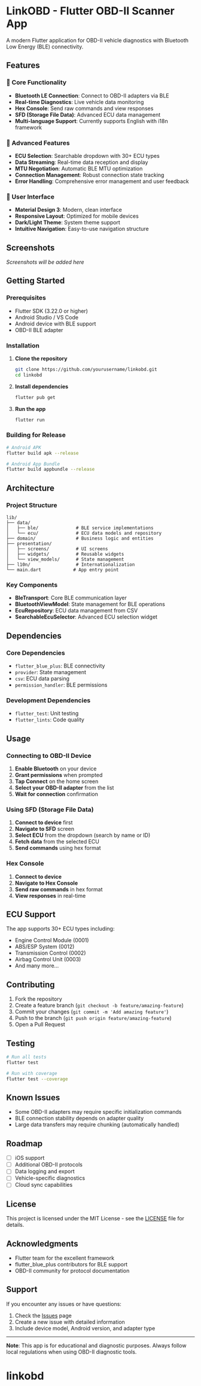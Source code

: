 # LinkOBD - Flutter OBD-II Scanner App

A modern Flutter application for OBD-II vehicle diagnostics with Bluetooth Low Energy (BLE) connectivity.

## Features

### 🚗 Core Functionality
- **Bluetooth LE Connection**: Connect to OBD-II adapters via BLE
- **Real-time Diagnostics**: Live vehicle data monitoring
- **Hex Console**: Send raw commands and view responses
- **SFD (Storage File Data)**: Advanced ECU data management
- **Multi-language Support**: Currently supports English with i18n framework

### 🔧 Advanced Features
- **ECU Selection**: Searchable dropdown with 30+ ECU types
- **Data Streaming**: Real-time data reception and display
- **MTU Negotiation**: Automatic BLE MTU optimization
- **Connection Management**: Robust connection state tracking
- **Error Handling**: Comprehensive error management and user feedback

### 📱 User Interface
- **Material Design 3**: Modern, clean interface
- **Responsive Layout**: Optimized for mobile devices
- **Dark/Light Theme**: System theme support
- **Intuitive Navigation**: Easy-to-use navigation structure

## Screenshots

*Screenshots will be added here*

## Getting Started

### Prerequisites
- Flutter SDK (3.22.0 or higher)
- Android Studio / VS Code
- Android device with BLE support
- OBD-II BLE adapter

### Installation

1. **Clone the repository**
   ```bash
   git clone https://github.com/yourusername/linkobd.git
   cd linkobd
   ```

2. **Install dependencies**
   ```bash
   flutter pub get
   ```

3. **Run the app**
   ```bash
   flutter run
   ```

### Building for Release

```bash
# Android APK
flutter build apk --release

# Android App Bundle
flutter build appbundle --release
```

## Architecture

### Project Structure
```
lib/
├── data/
│   ├── ble/              # BLE service implementations
│   └── ecu/              # ECU data models and repository
├── domain/               # Business logic and entities
├── presentation/
│   ├── screens/          # UI screens
│   ├── widgets/          # Reusable widgets
│   └── view_models/      # State management
├── l10n/                 # Internationalization
└── main.dart            # App entry point
```

### Key Components

- **BleTransport**: Core BLE communication layer
- **BluetoothViewModel**: State management for BLE operations
- **EcuRepository**: ECU data management from CSV
- **SearchableEcuSelector**: Advanced ECU selection widget

## Dependencies

### Core Dependencies
- `flutter_blue_plus`: BLE connectivity
- `provider`: State management
- `csv`: ECU data parsing
- `permission_handler`: BLE permissions

### Development Dependencies
- `flutter_test`: Unit testing
- `flutter_lints`: Code quality

## Usage

### Connecting to OBD-II Device

1. **Enable Bluetooth** on your device
2. **Grant permissions** when prompted
3. **Tap Connect** on the home screen
4. **Select your OBD-II adapter** from the list
5. **Wait for connection** confirmation

### Using SFD (Storage File Data)

1. **Connect to device** first
2. **Navigate to SFD** screen
3. **Select ECU** from the dropdown (search by name or ID)
4. **Fetch data** from the selected ECU
5. **Send commands** using hex format

### Hex Console

1. **Connect to device**
2. **Navigate to Hex Console**
3. **Send raw commands** in hex format
4. **View responses** in real-time

## ECU Support

The app supports 30+ ECU types including:
- Engine Control Module (0001)
- ABS/ESP System (0012)
- Transmission Control (0002)
- Airbag Control Unit (0003)
- And many more...

## Contributing

1. Fork the repository
2. Create a feature branch (`git checkout -b feature/amazing-feature`)
3. Commit your changes (`git commit -m 'Add amazing feature'`)
4. Push to the branch (`git push origin feature/amazing-feature`)
5. Open a Pull Request

## Testing

```bash
# Run all tests
flutter test

# Run with coverage
flutter test --coverage
```

## Known Issues

- Some OBD-II adapters may require specific initialization commands
- BLE connection stability depends on adapter quality
- Large data transfers may require chunking (automatically handled)

## Roadmap

- [ ] iOS support
- [ ] Additional OBD-II protocols
- [ ] Data logging and export
- [ ] Vehicle-specific diagnostics
- [ ] Cloud sync capabilities

## License

This project is licensed under the MIT License - see the [LICENSE](LICENSE) file for details.

## Acknowledgments

- Flutter team for the excellent framework
- flutter_blue_plus contributors for BLE support
- OBD-II community for protocol documentation

## Support

If you encounter any issues or have questions:
1. Check the [Issues](https://github.com/yourusername/linkobd/issues) page
2. Create a new issue with detailed information
3. Include device model, Android version, and adapter type

---

**Note**: This app is for educational and diagnostic purposes. Always follow local regulations when using OBD-II diagnostic tools.
# linkobd
